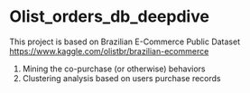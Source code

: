 # Olist_orders_db_deepdive
This project is based on Brazilian E-Commerce Public Dataset https://www.kaggle.com/olistbr/brazilian-ecommerce
1) Mining the co-purchase (or otherwise) behaviors
2) Clustering analysis based on users purchase records
